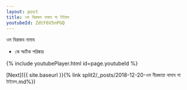 ```yaml
---
layout: post
title: ওম বিরাজয নামায গা টাইমস
youtubeId: ZdtF6V5nPGQ
---
```

 
 
 ওম বিরাজয নামায  
 
 -  কে স্ফটিক পরিষ্কার 
 
  
 
  
 
 
 
 
 
 


{% include youtubePlayer.html id=page.youtubeId %}
 
[Next]({{ site.baseurl }}{% link  split2/_posts/2018-12-20-ওম নীরজায়া নামায গা টাইমস.md%})
 
